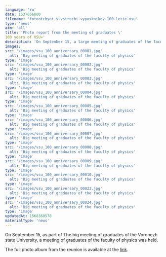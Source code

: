 ```yaml
---
language: 'ru'
date: 1537056000
filename: 'fotootchyot-s-vstrechi-vypusknikov-100-letie-vsu'
type: 'news'
aim: 'all'
title: 'Photo report from the meeting of graduates \'
100 years of VSU»'
description: 'On September 15, a large meeting of graduates of the faculty took place'
images:
src: '/images/vsu_100_anniversary_00001.jpg'
  alt: 'Big meeting of graduates of the faculty of physics'
type: 'image'
src: '/images/vsu_100_anniversary_00002.jpg'
  alt: 'Big meeting of graduates of the faculty of physics'
type: 'image'
src: '/images/vsu_100_anniversary_00003.jpg'
  alt: 'Big meeting of graduates of the faculty of physics'
type: 'image'
src: '/images/vsu_100_anniversary_00004.jpg'
  alt: 'Big meeting of graduates of the faculty of physics'
type: 'image'
src: '/images/vsu_100_anniversary_00005.jpg'
  alt: 'Big meeting of graduates of the faculty of physics'
type: 'image'
src: '/images/vsu_100_anniversary_00006.jpg'
  alt: 'Big meeting of graduates of the faculty of physics'
type: 'image'
src: '/images/vsu_100_anniversary_00007.jpg'
  alt: 'Big meeting of graduates of the faculty of physics'
type: 'image'
src: '/images/vsu_100_anniversary_00008.jpg'
  alt: 'Big meeting of graduates of the faculty of physics'
type: 'image'
src: '/images/vsu_100_anniversary_00009.jpg'
  alt: 'Big meeting of graduates of the faculty of physics'
type: 'image'
src: '/images/vsu_100_anniversary_00010.jpg'
  alt: 'Big meeting of graduates of the faculty of physics'
type: 'image'
src: '/images/vsu_100_anniversary_00023.jpg'
  alt: 'Big meeting of graduates of the faculty of physics'
type: 'image'
src: '/images/vsu_100_anniversary_00024.jpg'
  alt: 'Big meeting of graduates of the faculty of physics'
type: 'image'
updatedAt: 1568360578
materialType: 'news'
---
```

On September 15, as part of The big meeting of graduates of the Voronezh state University, a meeting of graduates of the faculty of physics was held.

The full photo album from the reunion is available at the [link](https://cloud.mail.ru/public/KyyJ/8KPQVosVW).
